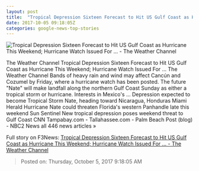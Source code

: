 ```yaml
---
layout: post
title:  "Tropical Depression Sixteen Forecast to Hit US Gulf Coast as Hurricane This Weekend; Hurricane Watch Issued For ... - The Weather Channel"
date: 2017-10-05 09:18:05Z
categories: google-news-top-stories
---
```


![Tropical Depression Sixteen Forecast to Hit US Gulf Coast as Hurricane This Weekend; Hurricane Watch Issued For ... - The Weather Channel](https://s.w-x.co/td-16-5oct17-5am.jpg)

The Weather Channel Tropical Depression Sixteen Forecast to Hit US Gulf Coast as Hurricane This Weekend; Hurricane Watch Issued For ... The Weather Channel Bands of heavy rain and wind may affect Cancún and Cozumel by Friday, where a hurricane watch has been posted. The future "Nate" will make landfall along the northern Gulf Coast Sunday as either a tropical storm or hurricane. Interests in Mexico's ... Depression expected to become Tropical Storm Nate, heading toward Nicaragua, Honduras Miami Herald Hurricane Nate could threaten Florida's western Panhandle late this weekend Sun Sentinel New tropical depression poses weekend threat to Gulf Coast CNN Tampabay.com - Tallahassee.com - Palm Beach Post (blog) - NBC2 News all 446 news articles »


Full story on F3News: [Tropical Depression Sixteen Forecast to Hit US Gulf Coast as Hurricane This Weekend; Hurricane Watch Issued For ... - The Weather Channel](http://www.f3nws.com/n/V3SmcH)

> Posted on: Thursday, October 5, 2017 9:18:05 AM
